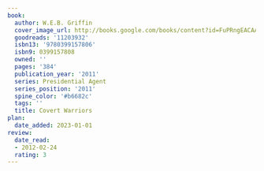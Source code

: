 ```yaml
---
book:
  author: W.E.B. Griffin
  cover_image_url: http://books.google.com/books/content?id=FuPRngEACAAJ&printsec=frontcover&img=1&zoom=1&source=gbs_api
  goodreads: '11203932'
  isbn13: '9780399157806'
  isbn9: 0399157808
  owned: ''
  pages: '384'
  publication_year: '2011'
  series: Presidential Agent
  series_position: '2011'
  spine_color: '#b6682c'
  tags: ''
  title: Covert Warriors
plan:
  date_added: 2023-01-01
review:
  date_read:
  - 2012-02-24
  rating: 3
---
```

